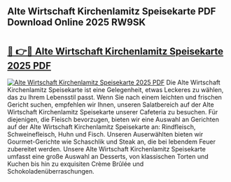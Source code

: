 ## Alte Wirtschaft Kirchenlamitz Speisekarte PDF Download Online 2025 RW9SK

# <h2><a href="http://gccl59.nevu.top/?p=Alte+Wirtschaft+Kirchenlamitz+Speisekarte">🔗 👉🔴 Alte Wirtschaft Kirchenlamitz Speisekarte 2025 PDF</a></h2>

[![Alte Wirtschaft Kirchenlamitz Speisekarte 2025 PDF](https://i.imgur.com/dBaPXMq.png)](http://gccl59.nevu.top/?p=Alte+Wirtschaft+Kirchenlamitz+Speisekarte)
Die Alte Wirtschaft Kirchenlamitz Speisekarte ist eine Gelegenheit, etwas Leckeres zu wählen, das zu Ihrem Lebensstil passt. Wenn Sie nach einem leichten und frischen Gericht suchen, empfehlen wir Ihnen, unseren Salatbereich auf der Alte Wirtschaft Kirchenlamitz Speisekarte unserer Cafeteria zu besuchen. Für diejenigen, die Fleisch bevorzugen, bieten wir eine Auswahl an Gerichten auf der Alte Wirtschaft Kirchenlamitz Speisekarte an: Rindfleisch, Schweinefleisch, Huhn und Fisch. Unseren Auserwählten bieten wir Gourmet-Gerichte wie Schaschlik und Steak an, die bei lebendem Feuer zubereitet werden. Unsere Alte Wirtschaft Kirchenlamitz Speisekarte umfasst eine große Auswahl an Desserts, von klassischen Torten und Kuchen bis hin zu exquisiten Crème Brûlée und Schokoladenüberraschungen.
